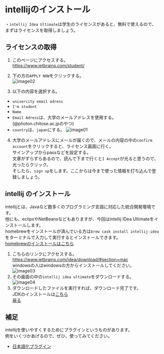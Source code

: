 # intellijのインストール  
・`intellij Idea Ultimate`は学生のライセンスがあると、無料で使えるので、まずはライセンスを取得しましょう。  


## ライセンスの取得  
1. このページにアクセスする。  
https://www.jetbrains.com/student/  

2. 下の方の`APPLY NOW`をクリックする。  
![image02](https://github.com/Yoshiki-Yamada/ProjectMember2019/blob/master/image02.png "image02")

3. 以下の内容を選択する。  
- `univercity email adress`  
- `I'm student`  
- `Name`  
- `Email Adress`は、大学のメールアドレスを使用する。(@photon.chitose.ac.jpのやつ)  
- `country`は、`japan`にする。 
![image01](https://github.com/Yoshiki-Yamada/ProjectMember2019/blob/master/image01.png "image01")
 

4. 大学のメールアドレスにメールが届くので、メールの内容の中の`confirm account`をクリックすると、ライセンス画面に行く。  
サインアップからpassなどを設定する。  
文章がずらずらあるので、読んで下まで行くと`I Accept`が光ると思うので、光ったらクリック。  
そしたら、`sign up`をします。ここからは今まで使った情報を打ち込んで登録しましょう。  

## intellij のインストール  
intellijとは、Javaなど数多くのプログラミング言語に対応した統合開発環境です。  
他にも、eclipsやNetBeansなどもありますが、今回はintellij IDea Ultimateをインストールします。  
homebrewをインストールが済んでいる方は`brew cask install intellij-idea`をターミナルで入力して実行するとインストールできます。  
[homebrewのインストールはこちら](https://github.com/Yoshiki-Yamada/ProjectMember2019/blob/master/home-brew-install.md)  
1. こちらのリンクにアクセスする。https://www.jetbrains.com/idea/download/#section=mac  
windowsの人はwindowsの方からインストールしてください。  
![image03](https://github.com/Yoshiki-Yamada/ProjectMember2019/blob/master/image03.png "image03")  
2. その画面の中の`intellij idea ultimate`をダウンロードする。  
![image04](https://github.com/Yoshiki-Yamada/ProjectMember2019/blob/master/image04.png "image04")  
3. ダウンロードしたファイルを実行すれば、ダウンロード完了です。  
 JDKのインストールは[こちら](https://github.com/Yoshiki-Yamada/ProjectMember2019/blob/master/%2Cjdk_12_install.md)  
 [戻る](https://github.com/Yoshiki-Yamada/ProjectMember2019/blob/master/,環境設定用.md)
    
      
## 補足  
intellijを使いやすくするためにプラグインというものがあります。  
例をいくつかあげるので、ぜひ、使ってみてください。  
- [日本語化プラグイン](http://mergedoc.osdn.jp/#pleiades.html#PLUGIN)  
